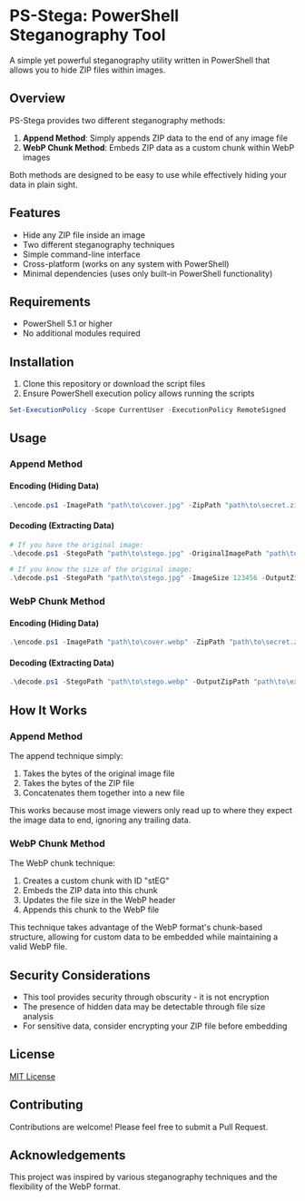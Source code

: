 # PS-Stega: PowerShell Steganography Tool

A simple yet powerful steganography utility written in PowerShell that allows you to hide ZIP files within images.

## Overview

PS-Stega provides two different steganography methods:

1. **Append Method**: Simply appends ZIP data to the end of any image file
2. **WebP Chunk Method**: Embeds ZIP data as a custom chunk within WebP images

Both methods are designed to be easy to use while effectively hiding your data in plain sight.

## Features

- Hide any ZIP file inside an image
- Two different steganography techniques
- Simple command-line interface
- Cross-platform (works on any system with PowerShell)
- Minimal dependencies (uses only built-in PowerShell functionality)

## Requirements

- PowerShell 5.1 or higher
- No additional modules required

## Installation

1. Clone this repository or download the script files
2. Ensure PowerShell execution policy allows running the scripts

```powershell
Set-ExecutionPolicy -Scope CurrentUser -ExecutionPolicy RemoteSigned
```

## Usage

### Append Method

#### Encoding (Hiding Data)

```powershell
.\encode.ps1 -ImagePath "path\to\cover.jpg" -ZipPath "path\to\secret.zip" -OutputPath "path\to\output.jpg"
```

#### Decoding (Extracting Data)

```powershell
# If you have the original image:
.\decode.ps1 -StegoPath "path\to\stego.jpg" -OriginalImagePath "path\to\original.jpg" -OutputZipPath "path\to\extract.zip"

# If you know the size of the original image:
.\decode.ps1 -StegoPath "path\to\stego.jpg" -ImageSize 123456 -OutputZipPath "path\to\extract.zip"
```

### WebP Chunk Method

#### Encoding (Hiding Data)

```powershell
.\encode.ps1 -ImagePath "path\to\cover.webp" -ZipPath "path\to\secret.zip" -OutputPath "path\to\output.webp"
```

#### Decoding (Extracting Data)

```powershell
.\decode.ps1 -StegoPath "path\to\stego.webp" -OutputZipPath "path\to\extract.zip"
```

## How It Works

### Append Method

The append technique simply:
1. Takes the bytes of the original image file
2. Takes the bytes of the ZIP file
3. Concatenates them together into a new file

This works because most image viewers only read up to where they expect the image data to end, ignoring any trailing data.

### WebP Chunk Method

The WebP chunk technique:
1. Creates a custom chunk with ID "stEG"
2. Embeds the ZIP data into this chunk
3. Updates the file size in the WebP header
4. Appends this chunk to the WebP file

This technique takes advantage of the WebP format's chunk-based structure, allowing for custom data to be embedded while maintaining a valid WebP file.

## Security Considerations

- This tool provides security through obscurity - it is not encryption
- The presence of hidden data may be detectable through file size analysis
- For sensitive data, consider encrypting your ZIP file before embedding

## License

[MIT License](LICENSE)

## Contributing

Contributions are welcome! Please feel free to submit a Pull Request.

## Acknowledgements

This project was inspired by various steganography techniques and the flexibility of the WebP format.

